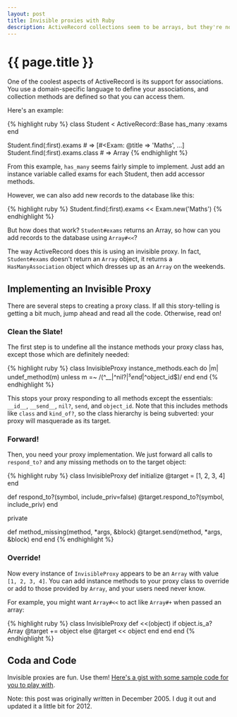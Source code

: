 ```yaml
---
layout: post
title: Invisible proxies with Ruby
description: ActiveRecord collections seem to be arrays, but they're not! This article explains the invisible proxy pattern which makes this possible.
---
```


# {{ page.title }}

One of the coolest aspects of ActiveRecord is its support for associations. You use a domain-specific language to define your associations, and collection methods are defined so that you can access them.

Here's an example:

{% highlight ruby %}
class Student < ActiveRecord::Base
  has_many :exams
end

Student.find(:first).exams # => [#<Exam: @title => 'Maths', ...]
Student.find(:first).exams.class # => Array
{% endhighlight %}

From this example, `has_many` seems fairly simple to implement. Just add an instance variable called exams for each Student, then add accessor methods.

However, we can also add new records to the database like this:

{% highlight ruby %}
Student.find(:first).exams << Exam.new('Maths')
{% endhighlight %}

But how does that work? `Student#exams` returns an Array, so how can you add records to the database using `Array#<<`?

The way ActiveRecord does this is using an invisible proxy. In fact, `Student#exams` doesn't return an `Array` object, it returns a `HasManyAssociation` object which dresses up as an `Array` on the weekends.

## Implementing an Invisible Proxy

There are several steps to creating a proxy class. If all this story-telling is getting a bit much, jump ahead and read all the code. Otherwise, read on!

### Clean the Slate!

The first step is to undefine all the instance methods your proxy class has, except those which are definitely needed:

{% highlight ruby %}
class InvisibleProxy
  instance_methods.each do |m|
    undef_method(m) unless m =~ /(^__|^nil\?$|^send$|^object_id$)/
  end
end
{% endhighlight %}

This stops your proxy responding to all methods except the essentials: `__id__`, `__send__`, `nil?`, `send`, and `object_id`. Note that this includes methods like `class` and `kind_of?`, so the class hierarchy is being subverted: your proxy will masquerade as its target.

### Forward!

Then, you need your proxy implementation. We just forward all calls to `respond_to?` and any missing methods on to the target object:

{% highlight ruby %}
class InvisibleProxy
  def initialize
    @target = [1, 2, 3, 4]
  end

  def respond_to?(symbol, include_priv=false)
    @target.respond_to?(symbol, include_priv)
  end

  private

  def method_missing(method, *args, &block)
    @target.send(method, *args, &block)
  end
end
{% endhighlight %}

### Override!

Now every instance of `InvisibleProxy` appears to be an `Array` with value `[1, 2, 3, 4]`. You can add instance methods to your proxy class to override or add to those provided by `Array`, and your users need never know.

For example, you might want `Array#<<` to act like `Array#+` when passed an array:

{% highlight ruby %}
class InvisibleProxy
  def <<(object)
    if object.is_a? Array
      @target += object
    else
      @target << object
    end
  end
end
{% endhighlight %}

## Coda and Code

Invisible proxies are fun. Use them! [Here's a gist with some sample code for you to play with](https://gist.github.com/3550245).

<p class="footnote">Note: this post was originally written in December 2005. I dug it out and updated it a little bit for 2012.</p>
